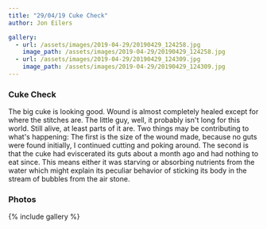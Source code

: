 ```yaml
---
title: "29/04/19 Cuke Check"
author: Jon Eilers

gallery:
  - url: /assets/images/2019-04-29/20190429_124258.jpg 
    image_path: /assets/images/2019-04-29/20190429_124258.jpg 
  - url: /assets/images/2019-04-29/20190429_124309.jpg 
    image_path: /assets/images/2019-04-29/20190429_124309.jpg 
---
```


### Cuke Check
The big cuke is looking good. Wound is almost completely healed except for where the stitches are. The little guy, well,
it probably isn't long for this world. Still alive, at least parts of it are. Two things may be contributing to what's happening: 
The first is the size of the wound made, because no guts were found initially, I continued cutting and poking around. The second is that 
the cuke had eviscerated its guts about a month ago and had nothing to eat since. This means either it was starving or absorbing nutrients 
from the water which might explain its peculiar behavior of sticking its body in the stream of bubbles from the air stone. 

### Photos
{% include gallery %}
